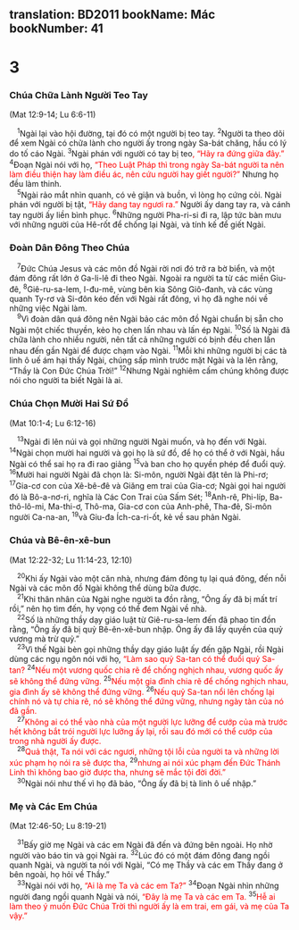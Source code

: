 translation: BD2011
bookName: Mác 
bookNumber: 41
-------

<div class="title"><h1>3</h1><h3>Chúa Chữa Lành Người Teo Tay</h3><p>(Mat 12:9-14; Lu 6:6-11)</p></div>
<span class="verse mac_3_1"> <sup>1</sup>Ngài lại vào hội đường, tại đó có một người bị teo tay. </span>
<span class="verse mac_3_2"><sup>2</sup>Người ta theo dõi để xem Ngài có chữa lành cho người ấy trong ngày Sa-bát chăng, hầu có lý do tố cáo Ngài. </span>
<span class="verse mac_3_3"><sup>3</sup>Ngài phán với người có tay bị teo<font color="red">, “Hãy ra đứng giữa đây.” </font></span>
<span class="verse mac_3_4"><sup>4</sup>Ðoạn Ngài nói với họ, <font color="red">“Theo Luật Pháp thì trong ngày Sa-bát người ta nên làm điều thiện hay làm điều ác, nên cứu người hay giết người?” </font>Nhưng họ đều làm thinh.<br/></span>
<span class="verse mac_3_5"> <sup>5</sup>Ngài rảo mắt nhìn quanh, có vẻ giận và buồn, vì lòng họ cứng cỏi. Ngài phán với người bị tật, <font color="red">“Hãy dang tay ngươi ra.” </font>Người ấy dang tay ra, và cánh tay người ấy liền bình phục. </span>
<span class="verse mac_3_6"><sup>6</sup>Những người Pha-ri-si đi ra, lập tức bàn mưu với những người của Hê-rốt để chống lại Ngài, và tính kế để giết Ngài.<br/></span>
<div class="title"><h3>Ðoàn Dân Ðông Theo Chúa</h3></div>
<span class="verse mac_3_7"> <sup>7</sup>Ðức Chúa Jesus và các môn đồ Ngài rời nơi đó trở ra bờ biển, và một đám đông rất lớn ở Ga-li-lê đi theo Ngài. Ngoài ra người ta từ các miền Giu-đê, </span>
<span class="verse mac_3_8"><sup>8</sup>Giê-ru-sa-lem, I-đu-mê, vùng bên kia Sông Giô-đanh, và các vùng quanh Ty-rơ và Si-đôn kéo đến với Ngài rất đông, vì họ đã nghe nói về những việc Ngài làm. <br/></span>
<span class="verse mac_3_9"> <sup>9</sup>Vì đoàn dân quá đông nên Ngài bảo các môn đồ Ngài chuẩn bị sẵn cho Ngài một chiếc thuyền, kẻo họ chen lấn nhau và lấn ép Ngài. </span>
<span class="verse mac_3_10"><sup>10</sup>Số là Ngài đã chữa lành cho nhiều người, nên tất cả những người có bịnh đều chen lấn nhau đến gần Ngài để được chạm vào Ngài. </span>
<span class="verse mac_3_11"><sup>11</sup>Mỗi khi những người bị các tà linh ô uế ám hại thấy Ngài, chúng sấp mình trước mặt Ngài và la lên rằng, “Thầy là Con Ðức Chúa Trời!” </span>
<span class="verse mac_3_12"><sup>12</sup>Nhưng Ngài nghiêm cấm chúng không được nói cho người ta biết Ngài là ai.<br/></span>
<div class="title"><h3>Chúa Chọn Mười Hai Sứ Ðồ</h3><p>(Mat 10:1-4; Lu 6:12-16)</p></div>
<span class="verse mac_3_13"> <sup>13</sup>Ngài đi lên núi và gọi những người Ngài muốn, và họ đến với Ngài. </span>
<span class="verse mac_3_14"><sup>14</sup>Ngài chọn mười hai người và gọi họ là sứ đồ, để họ có thể ở với Ngài, hầu Ngài có thể sai họ ra đi rao giảng </span>
<span class="verse mac_3_15"><sup>15</sup>và ban cho họ quyền phép để đuổi quỷ. </span>
<span class="verse mac_3_16"><sup>16</sup>Mười hai người Ngài đã chọn là: Si-môn, người Ngài đặt tên là Phi-rơ; </span>
<span class="verse mac_3_17"><sup>17</sup>Gia-cơ con của Xê-bê-đê và Giăng em trai của Gia-cơ; Ngài gọi hai người đó là Bô-a-nơ-ri, nghĩa là Các Con Trai của Sấm Sét; </span>
<span class="verse mac_3_18"><sup>18</sup>Anh-rê, Phi-líp, Ba-thô-lô-mi, Ma-thi-ơ, Thô-ma, Gia-cơ con của Anh-phê, Tha-đê, Si-môn người Ca-na-an, </span>
<span class="verse mac_3_19"><sup>19</sup>và Giu-đa Ích-ca-ri-ốt, kẻ về sau phản Ngài.<br/></span>
<div class="title"><h3>Chúa và Bê-ên-xê-bun</h3><p>(Mat 12:22-32; Lu 11:14-23, 12:10)</p></div>
<span class="verse mac_3_20"> <sup>20</sup>Khi ấy Ngài vào một căn nhà, nhưng đám đông tụ lại quá đông, đến nỗi Ngài và các môn đồ Ngài không thể dùng bữa được.<br/></span>
<span class="verse mac_3_21"> <sup>21</sup>Khi thân nhân của Ngài nghe người ta đồn rằng, “Ông ấy đã bị mất trí rồi,” nên họ tìm đến, hy vọng có thể đem Ngài về nhà.<br/></span>
<span class="verse mac_3_22"> <sup>22</sup>Số là những thầy dạy giáo luật từ Giê-ru-sa-lem đến đã phao tin đồn rằng, “Ông ấy đã bị quỷ Bê-ên-xê-bun nhập. Ông ấy đã lấy quyền của quỷ vương mà trừ quỷ.”<br/></span>
<span class="verse mac_3_23"> <sup>23</sup>Vì thế Ngài bèn gọi những thầy dạy giáo luật ấy đến gặp Ngài, rồi Ngài dùng các ngụ ngôn nói với họ, <font color="red">“Làm sao quỷ Sa-tan có thể đuổi quỷ Sa-tan? </font></span>
<span class="verse mac_3_24"><sup>24</sup><font color="red">Nếu một vương quốc chia rẽ để chống nghịch nhau, vương quốc ấy sẽ không thể đứng vững. </font></span>
<span class="verse mac_3_25"><sup>25</sup><font color="red">Nếu một gia đình chia rẽ để chống nghịch nhau, gia đình ấy sẽ không thể đứng vững. </font></span>
<span class="verse mac_3_26"><sup>26</sup><font color="red">Nếu quỷ Sa-tan nổi lên chống lại chính nó và tự chia rẽ, nó sẽ không thể đứng vững, nhưng ngày tàn của nó đã gần.</font><br/></span>
<span class="verse mac_3_27"> <sup>27</sup><font color="red">Không ai có thể vào nhà của một người lực lưỡng để cướp của mà trước hết không bắt trói người lực lưỡng ấy lại, rồi sau đó mới có thể cướp của trong nhà người ấy được.</font><br/></span>
<span class="verse mac_3_28"> <sup>28</sup><font color="red">Quả thật, Ta nói với các ngươi, những tội lỗi của người ta và những lời xúc phạm họ nói ra sẽ được tha, </font></span>
<span class="verse mac_3_29"><sup>29</sup><font color="red">nhưng ai nói xúc phạm đến Ðức Thánh Linh thì không bao giờ được tha, nhưng sẽ mắc tội đời đời.” </font><br/></span>
<span class="verse mac_3_30"> <sup>30</sup>Ngài nói như thế vì họ đã bảo, “Ông ấy đã bị tà linh ô uế nhập.”<br/></span>
<div class="title"><h3>Mẹ và Các Em Chúa</h3><p>(Mat 12:46-50; Lu 8:19-21)</p></div>
<span class="verse mac_3_31"> <sup>31</sup>Bấy giờ mẹ Ngài và các em Ngài đã đến và đứng bên ngoài. Họ nhờ người vào báo tin và gọi Ngài ra. </span>
<span class="verse mac_3_32"><sup>32</sup>Lúc đó có một đám đông đang ngồi quanh Ngài, và người ta nói với Ngài, “Có mẹ Thầy và các em Thầy đang ở bên ngoài, họ hỏi về Thầy.”<br/></span>
<span class="verse mac_3_33"> <sup>33</sup>Ngài nói với họ, <font color="red">“Ai là mẹ Ta và các em Ta?” </font></span>
<span class="verse mac_3_34"><sup>34</sup>Ðoạn Ngài nhìn những người đang ngồi quanh Ngài và nói, <font color="red">“Ðây là mẹ Ta và các em Ta. </font></span>
<span class="verse mac_3_35"><sup>35</sup><font color="red">Hễ ai làm theo ý muốn Ðức Chúa Trời thì người ấy là em trai, em gái, và mẹ của Ta vậy.”</font><br/></span>
